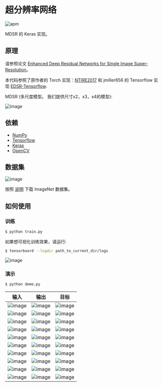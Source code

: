 # 超分辨率网络

![apm](https://img.shields.io/apm/l/vim-mode.svg)

MDSR 的 Keras 实现。

## 原理

请参照论文 [Enhanced Deep Residual Networks for Single Image Super-Resolution](https://arxiv.org/pdf/1707.02921.pdf)。

本代码参照了原作者的 Torch 实现：[NTIRE2017](https://github.com/LimBee/NTIRE2017) 和 jmiller656 的 Tensorflow 实现 [EDSR-Tensorflow](https://github.com/jmiller656/EDSR-Tensorflow).

MDSR (多尺度模型。 我们提供尺寸x2，x3，x4的模型):

![image](https://github.com/foamliu/MDSR/raw/master/images/MDSR.png)

## 依赖
- [NumPy](http://docs.scipy.org/doc/numpy-1.10.1/user/install.html)
- [Tensorflow](https://www.tensorflow.org/versions/r0.8/get_started/os_setup.html)
- [Keras](https://keras.io/#installation)
- [OpenCV](https://opencv-python-tutroals.readthedocs.io/en/latest/)

## 数据集

![image](https://github.com/foamliu/MDSR/raw/master/images/imagenet.png)

按照 [说明](https://github.com/foamliu/ImageNet-Downloader) 下载 ImageNet 数据集。


## 如何使用


### 训练
```bash
$ python train.py
```

如果想可视化训练效果，请运行:
```bash
$ tensorboard --logdir path_to_current_dir/logs
```

![image](https://github.com/foamliu/MDSR/raw/master/images/learning_curve.png)

### 演示

```bash
$ python demo.py
```

输入 | 输出 | 目标 | 
|---|---|---|
|![image](https://github.com/foamliu/MDSR/raw/master/images/0_image.png) | ![image](https://github.com/foamliu/MDSR/raw/master/images/0_out.png)| ![image](https://github.com/foamliu/MDSR/raw/master/images/0_gt.png)|
|![image](https://github.com/foamliu/MDSR/raw/master/images/1_image.png) | ![image](https://github.com/foamliu/MDSR/raw/master/images/1_out.png)| ![image](https://github.com/foamliu/MDSR/raw/master/images/1_gt.png)|
|![image](https://github.com/foamliu/MDSR/raw/master/images/2_image.png) | ![image](https://github.com/foamliu/MDSR/raw/master/images/2_out.png)| ![image](https://github.com/foamliu/MDSR/raw/master/images/2_gt.png)|
|![image](https://github.com/foamliu/MDSR/raw/master/images/3_image.png) | ![image](https://github.com/foamliu/MDSR/raw/master/images/3_out.png)| ![image](https://github.com/foamliu/MDSR/raw/master/images/3_gt.png)|
|![image](https://github.com/foamliu/MDSR/raw/master/images/4_image.png) | ![image](https://github.com/foamliu/MDSR/raw/master/images/4_out.png)| ![image](https://github.com/foamliu/MDSR/raw/master/images/4_gt.png)|
|![image](https://github.com/foamliu/MDSR/raw/master/images/5_image.png) | ![image](https://github.com/foamliu/MDSR/raw/master/images/5_out.png)| ![image](https://github.com/foamliu/MDSR/raw/master/images/5_gt.png)|
|![image](https://github.com/foamliu/MDSR/raw/master/images/6_image.png) | ![image](https://github.com/foamliu/MDSR/raw/master/images/6_out.png)| ![image](https://github.com/foamliu/MDSR/raw/master/images/6_gt.png)|
|![image](https://github.com/foamliu/MDSR/raw/master/images/7_image.png) | ![image](https://github.com/foamliu/MDSR/raw/master/images/7_out.png)| ![image](https://github.com/foamliu/MDSR/raw/master/images/7_gt.png)|
|![image](https://github.com/foamliu/MDSR/raw/master/images/8_image.png) | ![image](https://github.com/foamliu/MDSR/raw/master/images/8_out.png)| ![image](https://github.com/foamliu/MDSR/raw/master/images/8_gt.png)|
|![image](https://github.com/foamliu/MDSR/raw/master/images/9_image.png) | ![image](https://github.com/foamliu/MDSR/raw/master/images/9_out.png)| ![image](https://github.com/foamliu/MDSR/raw/master/images/9_gt.png)|
